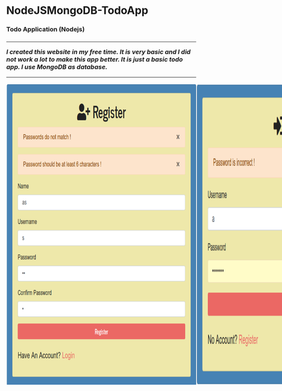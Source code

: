 # NodeJSMongoDB-TodoApp

 <h3>Todo Application (Nodejs)<h3>
  <hr>

  <p>
    <i>
        I created this website in my free time. It is very basic and I did not work a lot to make this app better.
      It is just a basic todo app. I use MongoDB as database.
    </i>
  </p>
  <hr>
 <div align="center" style="display:flex;">
 
  <img height="800" src = "https://github.com/4teko7/NodeJSMongoDB-TodoApp/blob/master/PhotosOfNodejsApp/nodejsAppRegister.png">
  <hr>
  <img height="800" src = "https://github.com/4teko7/NodeJSMongoDB-TodoApp/blob/master/PhotosOfNodejsApp/nodejsAppLogin.png">
  <hr>
  <img height="800" src = "https://github.com/4teko7/NodeJSMongoDB-TodoApp/blob/master/PhotosOfNodejsApp/Screenshot%20from%202020-06-16%2017-59-32.png">
  <hr>
  <img height="800" src = "https://github.com/4teko7/NodeJSMongoDB-TodoApp/blob/master/PhotosOfNodejsApp/Screenshot%20from%202020-06-16%2017-59-38.png">
  <hr>
  <img height="800" src = "https://github.com/4teko7/NodeJSMongoDB-TodoApp/blob/master/PhotosOfNodejsApp/Screenshot%20from%202020-06-16%2017-59-49.png">
  <hr>
  <img height="800" src = "https://github.com/4teko7/NodeJSMongoDB-TodoApp/blob/master/PhotosOfNodejsApp/Screenshot%20from%202020-06-16%2018-00-04.png">
  <hr>
  

</div>

